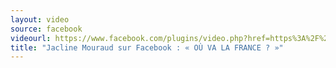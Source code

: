 ```yaml
---
layout: video
source: facebook
videourl: https://www.facebook.com/plugins/video.php?href=https%3A%2F%2Fwww.facebook.com%2Fjacline.H%2Fvideos%2F10218147874947841%2F&show_text=1&width=267
title: "Jacline Mouraud sur Facebook : « OÙ VA LA FRANCE ? »"
---
```


